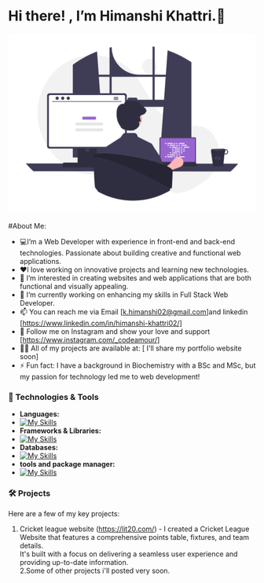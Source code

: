 # Hi there! , I’m Himanshi Khattri.👋
![Developer Illustration](./images/about1.png)


#About Me: 
- 💻I’m a Web Developer with experience in front-end and back-end technologies. Passionate about building creative and functional web applications.
- ❤️I love working on innovative projects and learning new technologies.
- 👀 I’m interested in creating websites and web applications that are both functional and visually appealing.
- 🌱 I’m currently working on enhancing my skills in Full Stack Web Developer.
  <!--- 💞️ I’m looking to collaborate on ...-->
- 📫 You can reach me via Email [k.himanshi02@gmail.com]and linkedin [https://www.linkedin.com/in/himanshi-khattri02/]
- 👤 Follow me on Instagram and show your love and support [https://www.instagram.com/_codeamour/] 
- 👨‍💻 All of my projects are available at: [ I'll share my portfolio website soon]
- ⚡ Fun fact: I have a background in Biochemistry with a BSc and MSc, but my passion for technology led me to web development!


### 🚀 Technologies & Tools

- **Languages:**
- [![My Skills](https://skillicons.dev/icons?i=html,css,js,c,jquery,nodejs,express,py)](https://skillicons.dev)
- **Frameworks & Libraries:**
- [![My Skills](https://skillicons.dev/icons?i=bootstrap,npm,pug,react,sass,less,tailwind,fastapi)](https://skillicons.dev)
- **Databases:**
- [![My Skills](https://skillicons.dev/icons?i=mongodb,mysql,postgres,prisma,sqlite,supabase,sequelize)](https://skillicons.dev) 
- **tools and package manager:**
- [![My Skills](https://skillicons.dev/icons?i=vscode,git,github,heroku,figma,gmail,ai,netlify,ps,postman,sublime,ubuntu,vercel,windows,codepen,bash)](https://skillicons.dev)

### 🛠 Projects
Here are a few of my key projects:
1. Cricket league website (https://lit20.com/) - I created a Cricket League Website that features a comprehensive points table, fixtures, and team details. <br>It's built with a focus on delivering a seamless user experience and providing up-to-date information.<br>
2.Some of other projects i'll posted very soon.


